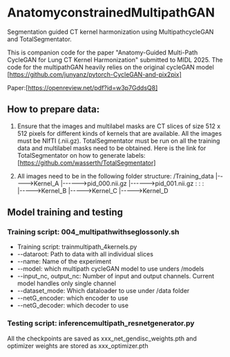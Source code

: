 # AnatomyconstrainedMultipathGAN
Segmentation guided CT kernel harmonization using MultipathcycleGAN and TotalSegmentator. 

This is companion code for the paper "Anatomy-Guided Multi-Path CycleGAN for Lung CT Kernel Harmonization" submitted to MIDL 2025. The code for the multipathGAN heavily relies on the original cycleGAN model [https://github.com/junyanz/pytorch-CycleGAN-and-pix2pix] 

Paper:[https://openreview.net/pdf?id=w3p7GddsQ8]


## How to prepare data: 
1) Ensure that the images and multilabel masks are CT slices of size 512 x 512 pixels for different kinds of kernels that are available. All the images must be NIfTI (.nii.gz). TotalSegmentator must be run on all the training data and multilabel masks need to be obtained. Here is the link for TotalSegmentator on how to generate labels: [https://github.com/wasserth/TotalSegmentator]

2) All images need to be in the following folder structure:
/Training_data
|----->Kernel_A
       |------>pid_000.nii.gz
       |------>pid_001.nii.gz
       :
       :
       :          
|----->Kernel_B
|----->Kernel_C
|----->Kernel_D

## Model training and testing 
### Training script: 004_multipathwithseglossonly.sh
* Training script: trainmultipath_4kernels.py
* --dataroot: Path to data with all individual slices 
* --name: Name of the experiment 
* --model: which multipath cycleGAN model to use unders /models 
* --input_nc, output_nc: Number of input and output channels. Current model handles only single channel 
* --dataset_mode: Which dataloader to use under /data folder 
* --netG_encoder: which encoder to use 
* --netG_decoder: which decoder to use 

### Testing script: inferencemultipath_resnetgenerator.py 

All the checkpoints are saved as xxx_net_gendisc_weights.pth and optimizer weights are stored as xxx_optimizer.pth

